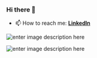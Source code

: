 ### Hi there 👋

- 📫 How to reach me: [**Linkedln**](https://www.linkedin.com/in/nirmanigunathilaka/)

![enter image description here](https://github-readme-stats.vercel.app/api?username=NirmaniGunathilaka&&show_icons=true&title_color=ffffff&icon_color=bb2acf&text_color=daf7dc&bg_color=151515)

![enter image description here](https://github-readme-stats.vercel.app/api/top-langs/?username=NirmaniGunathilaka)
